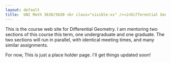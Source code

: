 ```yaml
---
layout: default
title:  UNI Math 3630/5630 <br class="visible-xs" /><i>Differential Geometry</i>
---
```


<div class="row">
  <div class="col-xs-12">
    <p class="lead">
      This is the course web site for Differential Geometry. I am mentoring two
      sections of this course this term, one undergraduate and one graduate. The
      two sections will run in parallel, with identical meeting times, and
      many similar assignments.
    </p>
  </div>
</div>

<div class="row">
  <div class="col-sm-4 visible-sm">
  </div>
  <div class="col-xs-12 sm-4">
    For now, This is just a place holder page. I'll get things updated soon!
  </div>
  <div class="col-sm-4 visible-sm">
  </div>
<div class="row visible-xs visible-sm">
  <p><br /></p>
</div>
